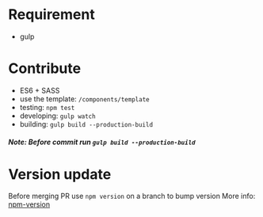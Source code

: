 # Requirement

 - gulp 
 
# Contribute

- ES6 + SASS
- use the template: `/components/template`
- testing: `npm test`
- developing: `gulp watch`
- building: `gulp build --production-build`

##### Note: Before commit run `gulp build --production-build` 

# Version update

Before merging PR use `npm version` on a branch to bump version
More info: [npm-version](https://docs.npmjs.com/cli/version)
